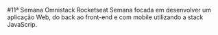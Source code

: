 #11ª Semana Omnistack Rocketseat
Semana focada em desenvolver um aplicação Web, do back ao front-end e com mobile utilizando a stack JavaScrip.

 